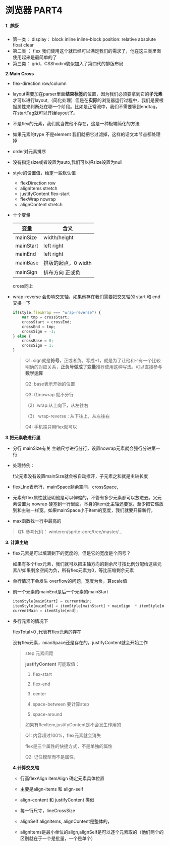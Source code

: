 # 浏览器 PART4 

#####  1. 排版

+ 第一类： display： block inline inline-block   position: relative absolute  float clear
+ 第二类 ： flex 我们使用这个就已经可以满足我们的需求了，他在这三类里面使用起来是最简单的了
+ 第三类： grid，CSShodini貌似加入了第四代的排版布局

**2.Main Cross**

+ flex-direction   row/column

+ layout需要加在parser里面**结束标签**的位置，因为我们必须要拿到它的**子元素**才可以进行layout,（简化处理）但是在**实际**的浏览器运行过程中，我们是要根据属性来判断处在哪一个阶段。比如是正常流中，我们不需要等到endtag，在startTag就可以开始layout了。

+ 不是flex的元素，我们就当做他不存在，这是一种极端简化的方法

+ 如果元素的type 不是element 我们就把它过滤掉，这样的话文本节点都处理掉

+ order对元素排序

+ 没有指定size或者设置为auto,我们可以把size设置为null

+ style的设置值，给定一些默认值 

  + flexDirection row
  + alignItems stretch
  + justifyContent flex-start
  + flexWrap nowrap
  + alignContent stretch

+ 十个变量

  | 变量      | 含义                 |
  | --------- | -------------------- |
  | mainSize  | width/height         |
  | mainStart | left right           |
  | mainEnd   | left right           |
  | mainBase  | 排版的起点，0  width |
  | mainSign  | 排布方向 正或负      |

  cross同上

+ wrap-reverse 会影响交叉轴，如果他存在我们需要把交叉轴的 start 和 end 交换一下

  ```javascript
  if(style.flexWrap === "wrap-reverse") {
      var tmp = crossStart;
      crossStart = crossEnd;
      crossEnd = tmp;
      crossSign = -1;
  } else {
      crossBase = 0;
      crossSign = 1;
  }
  ```

  > Q1: sign就是**符号**，正或者负。写成+1，就是为了让他和-1有一个比较明确的对应关系，**正负号做成了变量**推荐使用这种写法。可以直接参与**数学运算**
  >
  > Q2: base表示开始的位置
  >
  > Q3: (1)nowrap 就不分行
  >
  > （2）wrap:从上向下，从左往右
  >
  > （3） wrap-reverse  : 从下往上，从左往右
  >
  > Q4: 手机端只用flex就可以

**3.把元素收进行里**

+ 分行  mainSize有关 主轴尺寸进行分行，设置nowrap元素就会强行分进第一行

+ 处理特例：

  f父元素没有设置mainSize就会被自动撑开，子元素之和就是主轴长度

+ flexLIne表示行，mainSpace剩余空间，crossSpace,

+ 元素有flex属性就证明他是可以伸缩的，不管有多少元素都可以放进去。父元素设置为 nowrap 硬塞到一行里面。本身的item比主轴还要宽，至少把它缩放到和主轴一样宽。如果mainSpace小于item的宽度，我们就要开辟新行。

+ max函数找一行中最高的

> Q1:  参考代码： wintercn/sprite-core/tree/master/...

**3. 计算主轴**

+ flex元素是可以填满剩下的宽度的，但是它的宽度是个问号？

  如果有多个flex元素，我们就可以把主轴方向的剩余尺寸按比例分配给这些元素///如果剩余空间为负，所有flex元素为0，等比压缩剩余元素

+ 单行情况下会发生 overflow的问题，宽度为负，算scale值

+ 前一个元素的mainEnd是后一个元素的mainStart

  ```javascript
  itemStyle[mainStart] = currentMain;
  itemStyle[mainEnd] = itemStyle[mainStart] + mainSign  * itemStyle[mainSize]
  currentMain = itemStyle[end];
  ```

+ 多行元素的情况下

  flexTotal>0 ,代表有flex元素的存在

  没有flex元素，mianSpace还是存在的，justifyContent就会开始工作

  > step 元素间距  
  >
  > **justifyContent** 可能取值：
  >
  > 1.  flex-start
  >
  > 2. flex-end
  >
  > 3. center
  >
  > 4. space-between 要计算step
  > 5. space-around
  >
  > 如果有flexItem,justifyContent是不会发生作用的

  > Q1: 内容超过100%，flex元素就会消失
  >
  > flex是三个属性的快捷方式，不是单独的属性
  >
  > Q2: 记住模型而不是属性，

  

  **4.计算交叉轴**

  + 行高flexAlign itemAlign 确定元素具体位置

  + 主要是align-items 和 align-self

  + align-content  和 justifyContent 类似 

  + 每一行尺寸，lineCrossSize  

  + alignSelf  alignItems,  alignContent是整体的，

  + alignItems是最小单位的align,alignSelf是可以逐个元素取的（他们两个的区别就在于一个是批量，一个是单个）

    

